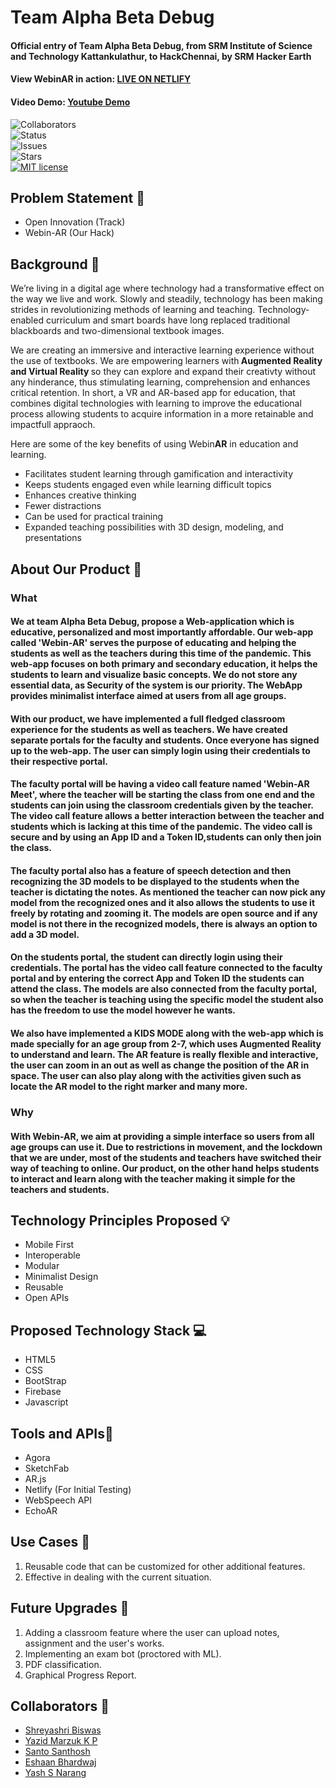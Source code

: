 # Team Alpha Beta Debug

#### Official entry of Team Alpha Beta Debug, from SRM Institute of Science and Technology Kattankulathur, to HackChennai, by SRM Hacker Earth

#### View WebinAR in action: [LIVE ON NETLIFY](https://epic-brown-cd1f42.netlify.app/) 
#### Video Demo: [Youtube Demo](https://youtu.be/CZdd7OmYQZY)

![Collaborators](https://img.shields.io/badge/collaborators-5-red)<br>
![Status](https://img.shields.io/badge/status-under_development-yellow)<br>
![Issues](https://img.shields.io/github/issues/ShreyaB8/Alpha-beta-debug-HackChennai)<br>
![Stars](https://img.shields.io/github/stars/ShreyaB8/Alpha-beta-debug-HackChennai)<br>
[![MIT license](https://img.shields.io/badge/License-MIT-blue.svg)](https://lbesson.mit-license.org/)<br>

## Problem Statement 🚧

- Open Innovation (Track)
- Webin-AR (Our Hack)

## Background 📖

We’re living in a digital age where technology had a transformative effect on the way we live and work. Slowly and steadily, technology has been making strides in revolutionizing methods of learning and teaching. Technology-enabled curriculum and smart boards have long replaced traditional blackboards and two-dimensional textbook images.

We are creating an immersive and interactive learning experience without the use of textbooks. We are empowering learners with<b> Augmented Reality and Virtual Reality </b> so they can explore and expand their creativty without any hinderance, thus stimulating learning, comprehension and enhances critical retention. In short, a VR and AR-based app for education, that combines digital technologies with learning to improve the educational process allowing students to acquire information in a more retainable and impactfull appraoch.

Here are some of the key benefits of using Webin<b>AR</b> in education and learning.

- Facilitates student learning through gamification and interactivity
- Keeps students engaged even while learning difficult topics
- Enhances creative thinking
- Fewer distractions
- Can be used for practical training
- Expanded teaching possibilities with 3D design, modeling, and presentations

## About Our Product 🔧

### What

#### We at team Alpha Beta Debug, propose a Web-application which is educative, personalized and most importantly affordable. Our web-app called 'Webin-AR' serves the purpose of educating and helping the students as well as the teachers during this time of the pandemic. This web-app focuses on both primary and secondary education, it helps the students to learn and visualize basic concepts. We do not store any essential data, as Security of the system is our priority. The WebApp provides minimalist interface aimed at users from all age groups.

#### With our product, we have implemented a full fledged classroom experience for the students as well as teachers. We have created separate portals for the faculty and students. Once everyone has signed up to the web-app. The user can simply login using their credentials to their respective portal. 

#### The faculty portal will be having a video call feature named 'Webin-AR Meet', where the teacher will be starting the class from one end and the students can join using the classroom credentials given by the teacher. The video call feature allows a better interaction between the teacher and students which is lacking at this time of the pandemic. The video call is secure and by using an App ID and a Token ID,students can only then join the class.

#### The faculty portal also has a feature of speech detection and then recognizing the 3D models to be displayed to the students when the teacher is dictating the notes. As mentioned the teacher can now pick any model from the recognized ones and it also allows the students to use it freely by rotating and zooming it. The models are open source and if any model is not there in the recognized models, there is always an option to add a 3D model.

#### On the students portal, the student can directly login using their credentials. The portal has the video call feature connected to the faculty portal and by entering the correct App and Token ID the students can attend the class. The models are also connected from the faculty portal, so when the teacher is teaching using the specific model the student also has the freedom to use the model however he wants.

#### We also have implemented a KIDS MODE along with the web-app which is made specially for an age group from 2-7, which uses Augmented Reality to understand and learn. The AR feature is really flexible and interactive, the user can zoom in an out as well as change the position of the AR in space. The user can also play along with the activities given such as locate the AR model to the right marker and many more.

### Why

#### With Webin-AR, we aim at providing a simple interface so users from all age groups can use it. Due to restrictions in movement, and the lockdown that we are under, most of the students and teachers have switched their way of teaching to online. Our product, on the other hand helps students to interact and learn along with the teacher making it simple for the teachers and students. 

## Technology Principles Proposed 💡

- Mobile First
- Interoperable
- Modular
- Minimalist Design
- Reusable
- Open APIs

## Proposed Technology Stack 💻

- HTML5
- CSS
- BootStrap
- Firebase
- Javascript

## Tools and APIs🎯

- Agora
- SketchFab
- AR.js
- Netlify (For Initial Testing)
- WebSpeech API
- EchoAR

## Use Cases 🤝

1. Reusable code that can be customized for other additional features.
2. Effective in dealing with the current situation.

## Future Upgrades 👀

1. Adding a classroom feature where the user can upload notes, assignment and the user's works.
2. Implementing an exam bot (proctored with ML).
3. PDF classification.
4. Graphical Progress Report.

## Collaborators 🤖

- [Shreyashri Biswas](https://github.com/ShreyaB8)
- [Yazid Marzuk K P](https://github.com/yazidmarzuk)
- [Santo Santhosh](https://github.com/santomat-5111)
- [Eshaan Bhardwaj](https://github.com/Eshaan-B)
- [Yash S Narang](https://github.com/yashu2001)
